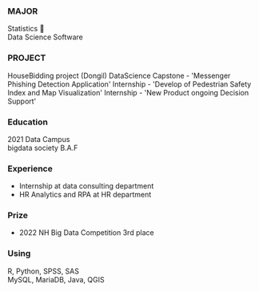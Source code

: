### MAJOR
Statistics  💖  
Data Science Software 
  
### PROJECT  
HouseBidding project (Dongil)
DataScience Capstone - 'Messenger Phishing Detection Application'
Internship - 'Develop of Pedestrian Safety Index and Map Visualization'
Internship - 'New Product ongoing Decision Support'
  
### Education   
2021 Data Campus  
bigdata society B.A.F

### Experience
- Internship at data consulting department
- HR Analytics and RPA at HR department

### Prize
- 2022 NH Big Data Competition 3rd place
   
### Using  
R, Python, SPSS, SAS   
MySQL, MariaDB, Java, QGIS
  


